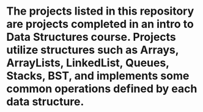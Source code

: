 # The projects listed in this repository are projects completed in an intro to Data Structures course. Projects utilize structures such as Arrays, ArrayLists, LinkedList, Queues, Stacks, BST, and implements some common operations defined by each data structure.  
